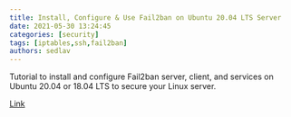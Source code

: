 ```yaml
---
title: Install, Configure & Use Fail2ban on Ubuntu 20.04 LTS Server
date: 2021-05-30 13:24:45
categories: [security]
tags: [iptables,ssh,fail2ban]
authors: sedlav
---
```


Tutorial to install and configure Fail2ban server, client, and services on Ubuntu 20.04 or 18.04 LTS to secure your Linux server.

[Link](https://www.how2shout.com/linux/install-confiugre-use-fail2ban-on-ubuntu-20-04-lts-server/)

